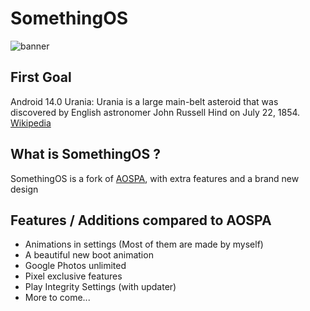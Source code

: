 # SomethingOS

![banner](https://raw.githubusercontent.com/SomethingOS/.github/main/illustrations/14.0/SomethingOS_Urania.png)

## First Goal
Android 14.0 Urania: Urania is a large main-belt asteroid that was discovered by English astronomer John Russell Hind on July 22, 1854. [Wikipedia](https://en.wikipedia.org/wiki/30_Urania)

## What is SomethingOS ?
SomethingOS is a fork of [AOSPA](https://github.com/aospa), with extra features and a brand new design

## Features / Additions compared to AOSPA
- Animations in settings (Most of them are made by myself)
- A beautiful new boot animation
- Google Photos unlimited
- Pixel exclusive features
- Play Integrity Settings (with updater)
- More to come...
